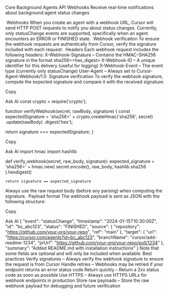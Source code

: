 Core
Background Agents API
Webhooks
Receive real-time notifications about background agent status changes

​
Webhooks
When you create an agent with a webhook URL, Cursor will send HTTP POST requests to notify you about status changes. Currently, only statusChange events are supported, specifically when an agent encounters an ERROR or FINISHED state.
​
Webhook verification
To ensure the webhook requests are authentically from Cursor, verify the signature included with each request:
​
Headers
Each webhook request includes the following headers:
X-Webhook-Signature – Contains the HMAC-SHA256 signature in the format sha256=<hex_digest>
X-Webhook-ID – A unique identifier for this delivery (useful for logging)
X-Webhook-Event – The event type (currently only statusChange)
User-Agent – Always set to Cursor-Agent-Webhook/1.0
​
Signature verification
To verify the webhook signature, compute the expected signature and compare it with the received signature:

Copy

Ask AI
const crypto = require('crypto');

function verifyWebhook(secret, rawBody, signature) {
const expectedSignature = 'sha256=' +
crypto.createHmac('sha256', secret)
.update(rawBody)
.digest('hex');

return signature === expectedSignature;
}

Copy

Ask AI
import hmac
import hashlib

def verify_webhook(secret, raw_body, signature):
expected_signature = 'sha256=' + hmac.new(
secret.encode(),
raw_body,
hashlib.sha256
).hexdigest()

    return signature == expected_signature

Always use the raw request body (before any parsing) when computing the signature.
​
Payload format
The webhook payload is sent as JSON with the following structure:

Copy

Ask AI
{
"event": "statusChange",
"timestamp": "2024-01-15T10:30:00Z",
"id": "bc_abc123",
"status": "FINISHED",
"source": {
"repository": "https://github.com/your-org/your-repo",
"ref": "main"
},
"target": {
"url": "https://cursor.com/agents?id=bc_abc123",
"branchName": "cursor/add-readme-1234",
"prUrl": "https://github.com/your-org/your-repo/pull/1234"
},
"summary": "Added README.md with installation instructions"
}
Note that some fields are optional and will only be included when available.
​
Best practices
Verify signatures – Always verify the webhook signature to ensure the request is from Cursor
Handle retries – Webhooks may be retried if your endpoint returns an error status code
Return quickly – Return a 2xx status code as soon as possible
Use HTTPS – Always use HTTPS URLs for webhook endpoints in production
Store raw payloads – Store the raw webhook payload for debugging and future verification
